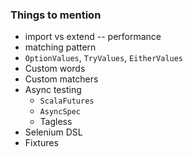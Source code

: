 ### Things to mention

- import vs extend -- performance
- matching pattern
- `OptionValues`, `TryValues`, `EitherValues`
- Custom words
- Custom matchers
- Async testing
  - `ScalaFutures`
  - `AsyncSpec`
  - Tagless
- Selenium DSL
- Fixtures

